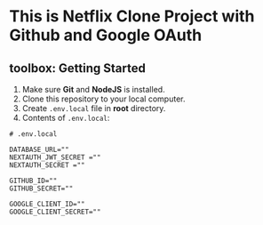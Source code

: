 # This is Netflix Clone Project with Github and Google OAuth

## toolbox: Getting Started

1. Make sure **Git** and **NodeJS** is installed.
2. Clone this repository to your local computer.
3. Create `.env.local` file in **root** directory.
4. Contents of `.env.local`:

```env
# .env.local

DATABASE_URL=""
NEXTAUTH_JWT_SECRET =""
NEXTAUTH_SECRET =""

GITHUB_ID=""
GITHUB_SECRET=""

GOOGLE_CLIENT_ID=""
GOOGLE_CLIENT_SECRET=""

```
